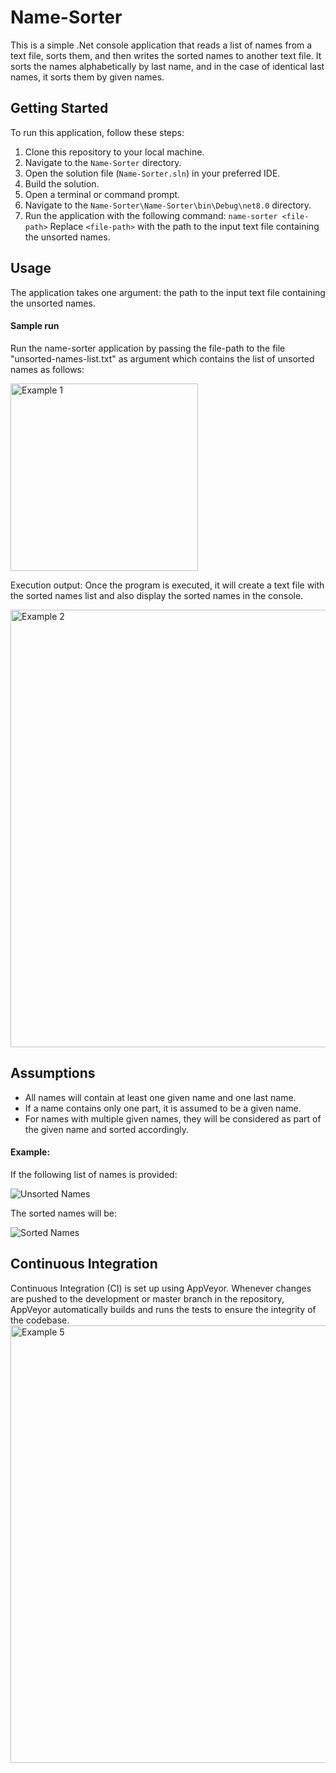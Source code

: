 # Name-Sorter
This is a simple .Net console application that reads a list of names from a text file, sorts them, and then writes the sorted names to another text file. It sorts the names alphabetically by last name, and in the case of identical last names, it sorts them by given names.

## Getting Started

To run this application, follow these steps:

1. Clone this repository to your local machine.
2. Navigate to the `Name-Sorter` directory.
3. Open the solution file (`Name-Sorter.sln`) in your preferred IDE.
4. Build the solution.
5. Open a terminal or command prompt.
6. Navigate to the `Name-Sorter\Name-Sorter\bin\Debug\net8.0` directory.
7. Run the application with the following command:
   `name-sorter <file-path>`
   Replace `<file-path>` with the path to the input text file containing the unsorted names.

## Usage
The application takes one argument: the path to the input text file containing the unsorted names.

#### Sample run

Run the name-sorter application by passing the file-path to the file "unsorted-names-list.txt" as argument which contains the list of unsorted names as follows:

<img src="https://github.com/arunmakattil/Name-Sorter/assets/138980990/f5563fc5-2318-4fb5-bd4d-364bf2f68288" alt="Example 1" width="300"/>

Execution output: Once the program is executed, it will create a text file with the sorted names list and also display the sorted names in the console.

<img src="https://github.com/arunmakattil/Name-Sorter/assets/138980990/034fcb43-e93b-4f32-abaa-371a083f5ef7" alt="Example 2" width="700"/>

## Assumptions

- All names will contain at least one given name and one last name.
- If a name contains only one part, it is assumed to be a given name.
- For names with multiple given names, they will be considered as part of the given name and sorted accordingly.

#### Example:

If the following list of names is provided:

![Unsorted Names](https://github.com/arunmakattil/Name-Sorter/assets/138980990/0d18cab6-5a89-468b-a5d0-8dd629514e75)

The sorted names will be:

![Sorted Names](https://github.com/arunmakattil/Name-Sorter/assets/138980990/317d3ee0-ed16-4019-8b2d-9a53d0522f37)


## Continuous Integration
Continuous Integration (CI) is set up using AppVeyor. Whenever changes are pushed to the development or master branch in the repository, AppVeyor automatically builds and runs the tests to ensure the integrity of the codebase.
<img src="https://github.com/arunmakattil/Name-Sorter/assets/138980990/77537326-3ece-4ed1-8b53-049c0cd43eff" alt="Example 5" width="700"/>

